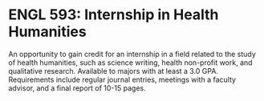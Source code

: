 # ENGL 593: Internship in Health Humanities

An opportunity to gain credit for an internship in a field related to the study of health humanities, such as science writing, health non-profit work, and qualitative research. Available to majors with at least a 3.0 GPA. Requirements include regular journal entries, meetings with a faculty advisor, and a final report of 10-15 pages.